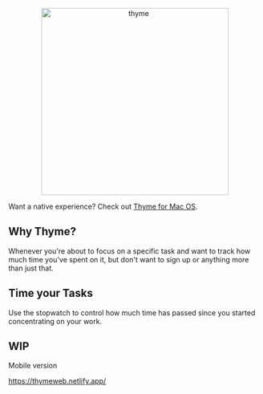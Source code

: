 <p align="center">
<img width="373" alt="thyme" src="https://user-images.githubusercontent.com/6345197/72699117-c9d44700-3b0c-11ea-8597-cd70e376b556.png">
</p>

Want a native experience? Check out [Thyme for Mac OS](https://github.com/joaomoreno/thyme).

## Why Thyme?
Whenever you're about to focus on a specific task and want to track how much time you've spent on it, but don't want to sign up or anything more than just that.

## Time your Tasks
Use the stopwatch to control how much time has passed since you started concentrating on your work.


## WIP
Mobile version

https://thymeweb.netlify.app/
